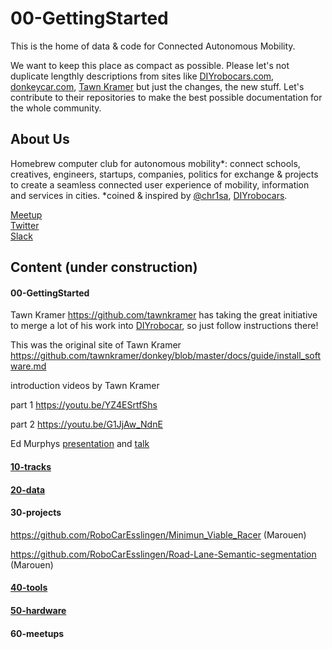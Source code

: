 # 00-GettingStarted

This is the home of data & code for Connected Autonomous Mobility. <br>

We want to keep this place as compact as possible. Please let's not duplicate lengthly descriptions from sites like [DIYrobocars.com](https://diyrobocars.com), [donkeycar.com](http://www.donkeycar.com), [Tawn Kramer](https://github.com/tawnkramer/donkey/blob/master/docs/guide/install_software.md) but just the changes, the new stuff. Let's contribute to their repositories to make the best possible documentation for the whole community.


## About Us

Homebrew computer club for autonomous mobility*: connect schools, creatives, engineers, startups, companies, politics for exchange & projects to create a seamless connected user experience of mobility, information and services in cities. *coined & inspired by [@chr1sa](https://twitter.com/chr1sa), [DIYrobocars](https://diyrobocars.com).

[Meetup](https://www.meetup.com/Connected-Autonomous-Driving/) <br>
[Twitter](https://twitter.com/robomakerspace) <br>
[Slack](https://donkeycar.slack.com)

## Content (under construction)

#### 00-GettingStarted

Tawn Kramer https://github.com/tawnkramer has taking the great initiative to merge a lot of his work into 
[DIYrobocar](https://github.com/autorope/donkeycar),
so just follow instructions there!

This was the original site of Tawn Kramer
https://github.com/tawnkramer/donkey/blob/master/docs/guide/install_software.md

introduction videos by Tawn Kramer 

part 1 https://youtu.be/YZ4ESrtfShs

part 2 https://youtu.be/G1JjAw_NdnE

Ed Murphys [presentation](https://docs.google.com/presentation/d/1oOF9qHh6qPwF-ocOwGRzmLIRXcIcguDFwa7x9EicCo8/edit) and [talk](https://youtu.be/pq6hiZEdirE)

#### [10-tracks](https://github.com/connected-autonomous-mobilty/10-tracks)
#### [20-data](https://github.com/connected-autonomous-mobilty/20-data)
#### 30-projects

https://github.com/RoboCarEsslingen/Minimun_Viable_Racer (Marouen) <br>

https://github.com/RoboCarEsslingen/Road-Lane-Semantic-segmentation (Marouen) <br>

#### [40-tools](https://github.com/Heavy02011/40-tools)
#### [50-hardware](https://github.com/connected-autonomous-mobility/50-hardware)
#### 60-meetups

